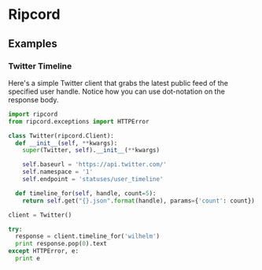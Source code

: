 # Ripcord

## Examples

### Twitter Timeline

Here's a simple Twitter client that grabs the latest public feed of the specified user handle. Notice how you can use dot-notation on the response body.

```python
import ripcord
from ripcord.exceptions import HTTPError

class Twitter(ripcord.Client):
  def __init__(self, **kwargs):
    super(Twitter, self).__init__(**kwargs)

    self.baseurl = 'https://api.twitter.com/'
    self.namespace = '1'
    self.endpoint = 'statuses/user_timeline'

  def timeline_for(self, handle, count=5):
    return self.get("{}.json".format(handle), params={'count': count})

client = Twitter()

try:
  response = client.timeline_for('wilhelm')
  print response.pop(0).text
except HTTPError, e:
  print e
```